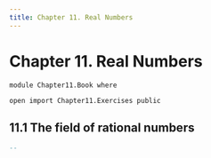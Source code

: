 ```yaml
---
title: Chapter 11. Real Numbers
---
```


# Chapter 11. Real Numbers

```
module Chapter11.Book where

open import Chapter11.Exercises public
```

## 11.1 The field of rational numbers

```agda
--
```
